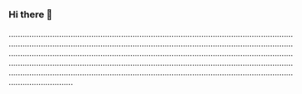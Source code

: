 ### Hi there 👋

........................................................................................................................................................................................................................................................................................................................................................................................................................................................................................................................................................................................................................................................................